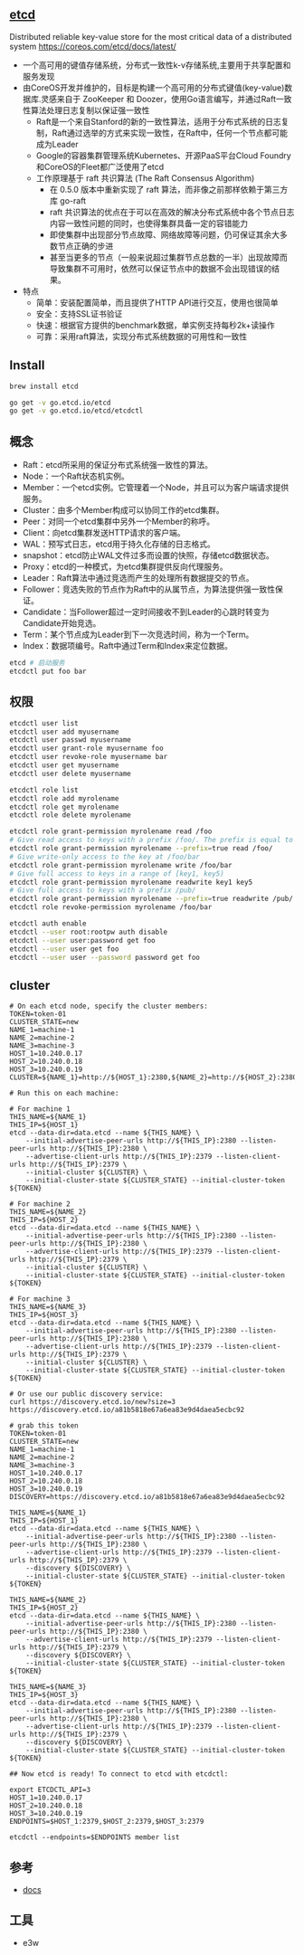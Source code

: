 ## [etcd](https://github.com/etcd-io/etcd)

Distributed reliable key-value store for the most critical data of a distributed system https://coreos.com/etcd/docs/latest/

* 一个高可用的键值存储系统，分布式一致性k-v存储系统,主要用于共享配置和服务发现
* 由CoreOS开发并维护的，目标是构建一个高可用的分布式键值(key-value)数据库.灵感来自于 ZooKeeper 和 Doozer，使用Go语言编写，并通过Raft一致性算法处理日志复制以保证强一致性
    - Raft是一个来自Stanford的新的一致性算法，适用于分布式系统的日志复制，Raft通过选举的方式来实现一致性，在Raft中，任何一个节点都可能成为Leader
    - Google的容器集群管理系统Kubernetes、开源PaaS平台Cloud Foundry和CoreOS的Fleet都广泛使用了etcd
    - 工作原理基于 raft 共识算法 (The Raft Consensus Algorithm)
        + 在 0.5.0 版本中重新实现了 raft 算法，而非像之前那样依赖于第三方库 go-raft
        + raft 共识算法的优点在于可以在高效的解决分布式系统中各个节点日志内容一致性问题的同时，也使得集群具备一定的容错能力
        + 即使集群中出现部分节点故障、网络故障等问题，仍可保证其余大多数节点正确的步进
        + 甚至当更多的节点（一般来说超过集群节点总数的一半）出现故障而导致集群不可用时，依然可以保证节点中的数据不会出现错误的结果。
* 特点
    - 简单：安装配置简单，而且提供了HTTP API进行交互，使用也很简单
    - 安全：支持SSL证书验证
    - 快速：根据官方提供的benchmark数据，单实例支持每秒2k+读操作
    - 可靠：采用raft算法，实现分布式系统数据的可用性和一致性

## Install

```sh
brew install etcd

go get -v go.etcd.io/etcd
go get -v go.etcd.io/etcd/etcdctl
```

## 概念

* Raft：etcd所采用的保证分布式系统强一致性的算法。
* Node：一个Raft状态机实例。
* Member：一个etcd实例。它管理着一个Node，并且可以为客户端请求提供服务。
* Cluster：由多个Member构成可以协同工作的etcd集群。
* Peer：对同一个etcd集群中另外一个Member的称呼。
* Client：向etcd集群发送HTTP请求的客户端。
* WAL：预写式日志，etcd用于持久化存储的日志格式。
* snapshot：etcd防止WAL文件过多而设置的快照，存储etcd数据状态。
* Proxy：etcd的一种模式，为etcd集群提供反向代理服务。
* Leader：Raft算法中通过竞选而产生的处理所有数据提交的节点。
* Follower：竞选失败的节点作为Raft中的从属节点，为算法提供强一致性保证。
* Candidate：当Follower超过一定时间接收不到Leader的心跳时转变为Candidate开始竞选。
* Term：某个节点成为Leader到下一次竞选时间，称为一个Term。
* Index：数据项编号。Raft中通过Term和Index来定位数据。

```sh
etcd # 启动服务
etcdctl put foo bar
```

## 权限

```sh
etcdctl user list
etcdctl user add myusername
etcdctl user passwd myusername
etcdctl user grant-role myusername foo
etcdctl user revoke-role myusername bar
etcdctl user get myusername
etcdctl user delete myusername

etcdctl role list
etcdctl role add myrolename
etcdctl role get myrolename
etcdctl role delete myrolename

etcdctl role grant-permission myrolename read /foo
# Give read access to keys with a prefix /foo/. The prefix is equal to the range [/foo/, /foo0)
etcdctl role grant-permission myrolename --prefix=true read /foo/
# Give write-only access to the key at /foo/bar
etcdctl role grant-permission myrolename write /foo/bar
# Give full access to keys in a range of [key1, key5)
etcdctl role grant-permission myrolename readwrite key1 key5
# Give full access to keys with a prefix /pub/
etcdctl role grant-permission myrolename --prefix=true readwrite /pub/
etcdctl role revoke-permission myrolename /foo/bar

etcdctl auth enable
etcdctl --user root:rootpw auth disable
etcdctl --user user:password get foo
etcdctl --user user get foo
etcdctl --user user --password password get foo
```

## cluster

```
# On each etcd node, specify the cluster members:
TOKEN=token-01
CLUSTER_STATE=new
NAME_1=machine-1
NAME_2=machine-2
NAME_3=machine-3
HOST_1=10.240.0.17
HOST_2=10.240.0.18
HOST_3=10.240.0.19
CLUSTER=${NAME_1}=http://${HOST_1}:2380,${NAME_2}=http://${HOST_2}:2380,${NAME_3}=http://${HOST_3}:2380

# Run this on each machine:

# For machine 1
THIS_NAME=${NAME_1}
THIS_IP=${HOST_1}
etcd --data-dir=data.etcd --name ${THIS_NAME} \
    --initial-advertise-peer-urls http://${THIS_IP}:2380 --listen-peer-urls http://${THIS_IP}:2380 \
    --advertise-client-urls http://${THIS_IP}:2379 --listen-client-urls http://${THIS_IP}:2379 \
    --initial-cluster ${CLUSTER} \
    --initial-cluster-state ${CLUSTER_STATE} --initial-cluster-token ${TOKEN}

# For machine 2
THIS_NAME=${NAME_2}
THIS_IP=${HOST_2}
etcd --data-dir=data.etcd --name ${THIS_NAME} \
    --initial-advertise-peer-urls http://${THIS_IP}:2380 --listen-peer-urls http://${THIS_IP}:2380 \
    --advertise-client-urls http://${THIS_IP}:2379 --listen-client-urls http://${THIS_IP}:2379 \
    --initial-cluster ${CLUSTER} \
    --initial-cluster-state ${CLUSTER_STATE} --initial-cluster-token ${TOKEN}

# For machine 3
THIS_NAME=${NAME_3}
THIS_IP=${HOST_3}
etcd --data-dir=data.etcd --name ${THIS_NAME} \
    --initial-advertise-peer-urls http://${THIS_IP}:2380 --listen-peer-urls http://${THIS_IP}:2380 \
    --advertise-client-urls http://${THIS_IP}:2379 --listen-client-urls http://${THIS_IP}:2379 \
    --initial-cluster ${CLUSTER} \
    --initial-cluster-state ${CLUSTER_STATE} --initial-cluster-token ${TOKEN}

# Or use our public discovery service:
curl https://discovery.etcd.io/new?size=3
https://discovery.etcd.io/a81b5818e67a6ea83e9d4daea5ecbc92

# grab this token
TOKEN=token-01
CLUSTER_STATE=new
NAME_1=machine-1
NAME_2=machine-2
NAME_3=machine-3
HOST_1=10.240.0.17
HOST_2=10.240.0.18
HOST_3=10.240.0.19
DISCOVERY=https://discovery.etcd.io/a81b5818e67a6ea83e9d4daea5ecbc92

THIS_NAME=${NAME_1}
THIS_IP=${HOST_1}
etcd --data-dir=data.etcd --name ${THIS_NAME} \
    --initial-advertise-peer-urls http://${THIS_IP}:2380 --listen-peer-urls http://${THIS_IP}:2380 \
    --advertise-client-urls http://${THIS_IP}:2379 --listen-client-urls http://${THIS_IP}:2379 \
    --discovery ${DISCOVERY} \
    --initial-cluster-state ${CLUSTER_STATE} --initial-cluster-token ${TOKEN}

THIS_NAME=${NAME_2}
THIS_IP=${HOST_2}
etcd --data-dir=data.etcd --name ${THIS_NAME} \
    --initial-advertise-peer-urls http://${THIS_IP}:2380 --listen-peer-urls http://${THIS_IP}:2380 \
    --advertise-client-urls http://${THIS_IP}:2379 --listen-client-urls http://${THIS_IP}:2379 \
    --discovery ${DISCOVERY} \
    --initial-cluster-state ${CLUSTER_STATE} --initial-cluster-token ${TOKEN}

THIS_NAME=${NAME_3}
THIS_IP=${HOST_3}
etcd --data-dir=data.etcd --name ${THIS_NAME} \
    --initial-advertise-peer-urls http://${THIS_IP}:2380 --listen-peer-urls http://${THIS_IP}:2380 \
    --advertise-client-urls http://${THIS_IP}:2379 --listen-client-urls http://${THIS_IP}:2379 \
    --discovery ${DISCOVERY} \
    --initial-cluster-state ${CLUSTER_STATE} --initial-cluster-token ${TOKEN}

## Now etcd is ready! To connect to etcd with etcdctl:

export ETCDCTL_API=3
HOST_1=10.240.0.17
HOST_2=10.240.0.18
HOST_3=10.240.0.19
ENDPOINTS=$HOST_1:2379,$HOST_2:2379,$HOST_3:2379

etcdctl --endpoints=$ENDPOINTS member list
```

## 参考

* [docs](https://etcd.io/docs/v3.4.0)

## 工具

* e3w
